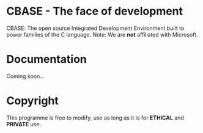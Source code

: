 # CBASE - The face of development
CBASE: The open source Integrated Development Environment built to power families of the C language. Note: We are **not** affiliated with Microsoft.

# Documentation

Coming soon...

# Copyright

This programme is free to modify, use as long as it is for **ETHICAL** and **PRIVATE** use.
